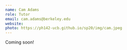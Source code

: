 ```yaml
---
name: Cam Adams
role: Tutor
email: cam.adams@berkeley.edu
website: 
photo: https://ph142-ucb.github.io/sp20/img/cam.jpeg
---
```


Coming soon!